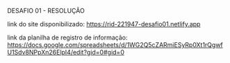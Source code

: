 DESAFIO 01 - RESOLUÇÃO

link do site disponibilizado: https://rid-221947-desafio01.netlify.app

link da planilha de registro de informação: https://docs.google.com/spreadsheets/d/1WG2Q5cZARmiESyRp0Xt1rQgwfU1Sdv8NPpXn26ElpI4/edit?gid=0#gid=0
